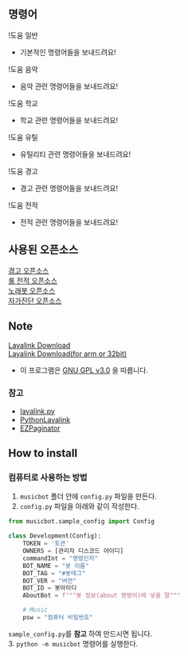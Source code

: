 명령어
--
!도움 일반
- 기본적인 명령어들을 보내드려요!

!도움 음악
- 음악 관련 명령어들을 보내드려요!

!도움 학교
- 학교 관련 명령어들을 보내드려요!

!도움 유틸
- 유틸리티 관련 명령어들을 보내드려요!

!도움 경고
- 경고 관련 명령어들을 보내드려요!

!도움 전적
- 전적 관련 명령어들을 보내드려요!

## 사용된 오픈소스
[경고 오픈소스](https://github.com/Team-EG/j-bot-old)<br>
[롤 전적 오픈소스](https://github.com/J-hoplin1/League-Of-Legend-Search-Bot)<br>
[노래봇 오픈소스](https://github.com/NewPremium/Toaru-kagaku-no-music-bot)<br>
[자가진단 오픈소스](https://github.com/331leo/hcskr_python)

## Note

[Lavalink Download](https://github.com/Frederikam/Lavalink/releases)<br>
[Lavalink Download(for arm or 32bit)](https://github.com/Cog-Creators/Lavalink-Jars/releases)

* 이 프로그램은 [GNU GPL v3.0](https://www.gnu.org/licenses/gpl-3.0.html) 을 따릅니다.

### 참고

* [lavalink.py](https://github.com/Devoxin/Lavalink.py)
* [PythonLavalink](https://github.com/fxrcha/PythonLavalink)
* [EZPaginator](https://github.com/khk4912/EZPaginator)

## How to install

### 컴퓨터로 사용하는 방법

1. `musicbot` 폴더 안에 `config.py` 파일을 만든다.
2. `config.py` 파일을 아래와 같이 작성한다.
```python
from musicbot.sample_config import Config

class Development(Config):
    TOKEN = '토큰'
    OWNERS = [관리자 디스코드 아이디]
    commandInt = "명령인자"
    BOT_NAME = "봇 이름"
    BOT_TAG = "#봇태그"
    BOT_VER = "버전"
    BOT_ID = 봇아이디
    AboutBot = f"""봇 정보(about 명령어)에 넣을 말"""

    # Music
    psw = "컴퓨터 비밀번호"
```
`sample_config.py`를 **참고** 하여 만드시면 됩니다.<br>
3. `python -m musicbot` 명령어를 실행한다.
